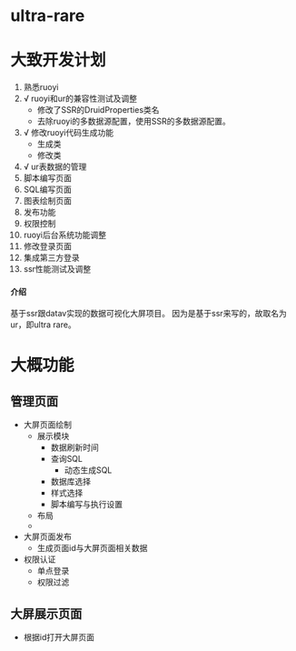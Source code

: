 # ultra-rare


# 大致开发计划
1. 熟悉ruoyi
2. √ ruoyi和ur的兼容性测试及调整
    * 修改了SSR的DruidProperties类名
    * 去除ruoyi的多数据源配置，使用SSR的多数据源配置。
3. √ 修改ruoyi代码生成功能
    * 生成类
    * 修改类
4. √ ur表数据的管理
5. 脚本编写页面
6. SQL编写页面
7. 图表绘制页面
8. 发布功能
9. 权限控制
10. ruoyi后台系统功能调整
11. 修改登录页面
12. 集成第三方登录
13. ssr性能测试及调整


#### 介绍
基于ssr跟datav实现的数据可视化大屏项目。
因为是基于ssr来写的，故取名为ur，即ultra rare。



# 大概功能

## 管理页面
* 大屏页面绘制
    * 展示模块
        * 数据刷新时间
        * 查询SQL
            * 动态生成SQL
        * 数据库选择
        * 样式选择 
        * 脚本编写与执行设置
    * 布局
    * 
* 大屏页面发布
    * 生成页面id与大屏页面相关数据
* 权限认证
    * 单点登录
    * 权限过滤    
## 大屏展示页面
* 根据id打开大屏页面